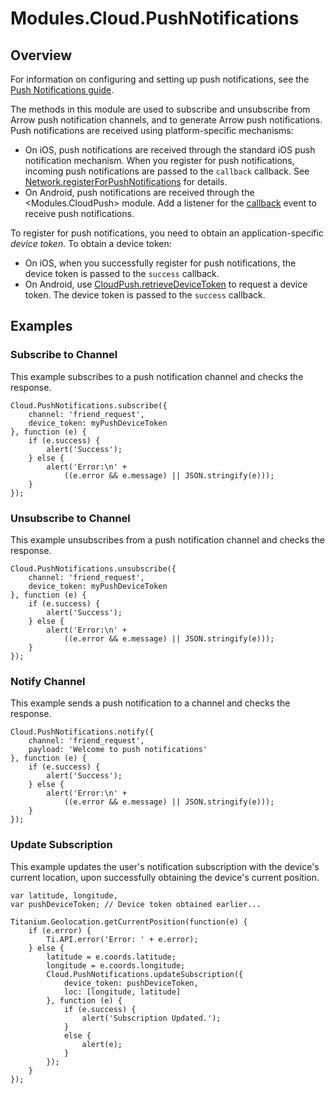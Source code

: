 # Modules.Cloud.PushNotifications

<ProxySummary/>

## Overview

For information on configuring and setting up push notifications,
see the [Push Notifications guide](https://docs.appcelerator.com/platform/latest/#!/guide/Push_Notifications).

The methods in this module are used to subscribe and unsubscribe from Arrow push notification
channels, and to generate Arrow push notifications. Push notifications are received using
platform-specific mechanisms:

*   On iOS, push notifications are received through the standard iOS push notification
    mechanism. When you register for push notifications, incoming push notifications
    are passed to the `callback` callback. See
    [Network.registerForPushNotifications](Titanium.Network.registerForPushNotifications)
    for details.
*   On Android, push notifications are received through the <Modules.CloudPush> module.
    Add a listener for the [callback](Modules.CloudPush.callback) event to receive push notifications.

To register for push notifications, you need to obtain an application-specific _device
token_. To obtain a device token:

*   On iOS, when you successfully register for push notifications, the device token is 
    passed to the `success` callback.
*   On Android, use
    [CloudPush.retrieveDeviceToken](Modules.CloudPush.retrieveDeviceToken) to request
    a device token. The device token is passed to the `success` callback.

## Examples

### Subscribe to Channel

This example subscribes to a push notification channel and checks the response.

    Cloud.PushNotifications.subscribe({
        channel: 'friend_request',
        device_token: myPushDeviceToken
    }, function (e) {
        if (e.success) {
            alert('Success');
        } else {
            alert('Error:\n' +
                ((e.error && e.message) || JSON.stringify(e)));
        }
    });

### Unsubscribe to Channel

This example unsubscribes from a push notification channel and checks the response.

    Cloud.PushNotifications.unsubscribe({
        channel: 'friend_request',
        device_token: myPushDeviceToken
    }, function (e) {
        if (e.success) {
            alert('Success');
        } else {
            alert('Error:\n' +
                ((e.error && e.message) || JSON.stringify(e)));
        }
    });

### Notify Channel

This example sends a push notification to a channel and checks the response.

    Cloud.PushNotifications.notify({
        channel: 'friend_request',
        payload: 'Welcome to push notifications'
    }, function (e) {
        if (e.success) {
            alert('Success');
        } else {
            alert('Error:\n' +
                ((e.error && e.message) || JSON.stringify(e)));
        }
    });

### Update Subscription

This example updates the user's notification subscription with the device's current
location, upon successfully obtaining the device's current position.

    var latitude, longitude, 
    var pushDeviceToken; // Device token obtained earlier...

    Titanium.Geolocation.getCurrentPosition(function(e) {
        if (e.error) {
            Ti.API.error('Error: ' + e.error);
        } else {
            latitude = e.coords.latitude;
            longitude = e.coords.longitude;
            Cloud.PushNotifications.updateSubscription({
                device_token: pushDeviceToken,
                loc: [longitude, latitude]
            }, function (e) {
                if (e.success) {
                    alert('Subscription Updated.');
                }
                else {
                    alert(e);
                }
            });                        
        }
    });

<ApiDocs/>
